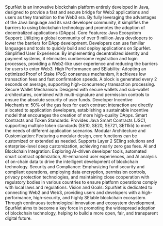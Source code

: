 SpurNet is an innovative blockchain platform entirely developed in Java, designed to provide a fast and secure bridge for Web2 applications and users as they transition to the Web3 era. By fully leveraging the advantages of the Java language and its vast developer community, it simplifies the barriers to using blockchain technology and promotes the adoption of decentralized applications (DApps).
Core Features:
Java Ecosystem Support: Utilizing a global community of over 9 million Java developers to lower the barriers for DApp development. Developers can use familiar languages and tools to quickly build and deploy applications on SpurNet.
Simplified User Experience: By implementing decentralized identity and payment systems, it eliminates cumbersome registration and login processes, providing a Web2-like user experience and reducing the barriers for users to enter Web3.
High Performance and SElability: Adopting an optimized Proof of Stake (PoS) consensus mechanism, it achieves low transaction fees and fast confirmation speeds. A block is generated every 2 seconds on average, supporting high-concurrency transaction processing.
Secure Wallet Mechanism: Designed with secure wallets and sub-wallet architectures, combined with multi-signature and permission controls to ensure the absolute security of user funds.
Developer Incentive Mechanism: 50% of the gas fees for each contract interaction are directly allocated to application developers, establishing a sustainable incentive model that encourages the creation of more high-quality DApps.
Smart Contracts and Token Standards: Provides Java Smart Contracts (JSC), supporting multiple token standards (SE10, SE20, SE721, SE1155) to meet the needs of different application scenarios.
Modular Architecture and Customization: Featuring a modular design, core functions can be customized or extended as needed. Supports Layer 2 SEling solutions and enterprise-level deep customization, achieving nearly zero gas fees.
AI and Blockchain Integration: Exploring AI-driven developer tools, automated smart contract optimization, AI-enhanced user experiences, and AI analysis of on-chain data to drive the intelligent development of blockchain technology.
Security and Compliance: Emphasizing fund security and compliant operations, employing data encryption, permission controls, privacy protection technologies, and maintaining close cooperation with regulatory bodies in various countries to ensure platform operations comply with local laws and regulations.
Vision and Goals:
SpurNet is dedicated to connecting Web2 and Web3, providing users and developers with a high-performance, high-security, and highly SElable blockchain ecosystem. Through continuous technological innovation and ecosystem development, SpurNet aims to become a key force in promoting the widespread adoption of blockchain technology, helping to build a more open, fair, and transparent digital future.
